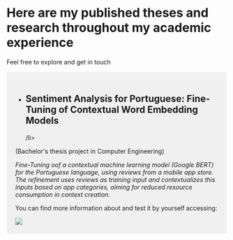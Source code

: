 # Here are my published theses and research throughout my academic experience

 Feel free to explore and get in touch

 
<div style="background-color: #f0f0f0; padding: 20px; border-radius: 5px; margin-bottom: 20px;">
   <ul>
    <li><h2>Sentiment Analysis for Portuguese: Fine-Tuning of Contextual Word Embedding Models</h2>/li>
  </ul>
  <p>(Bachelor's thesis project in Computer Engineering)</p>
  <p><i>Fine-Tuning oof a contextual machine learning model (Google BERT) for the Portuguese language, using reviews from a mobile app store. The refinement uses reviews as training input and contextualizes this inputs based on app categories, aiming for reduced resource consumption in context creation.</i></p>
  <p>You can find more information about and test it by yourself accessing:</p>
  <a href="https://huggingface.co/renanperes/" target="_blank">
    <img src="https://img.shields.io/badge/-Hugging%20Face-%230A0A0A?style=for-the-badge&logo=huggingface&logoColor=yellow" target="_blank"></a> 
</div>

